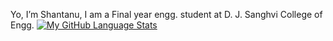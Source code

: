 Yo, I’m Shantanu, I am a Final year engg. student at D. J. Sanghvi College of Engg. 
[![My GitHub Language Stats](https://github-readme-stats.vercel.app/api/top-langs/?username=shantanuSakpal&langs_count=10&theme=tokyonight)]()

<!---
shantanuSakpal/shantanuSakpal is a ✨ special ✨ repository because its `README.md` (this file) appears on your GitHub profile.
You can click the Preview link to take a look at your changes.
--->


